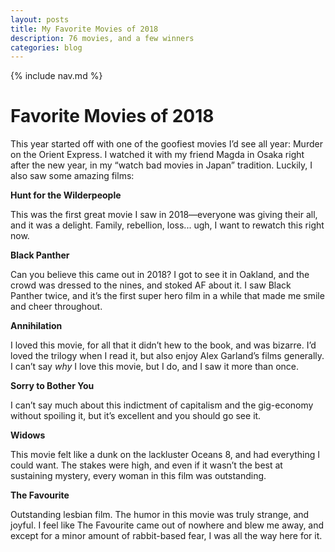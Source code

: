 ```yaml
---
layout: posts
title: My Favorite Movies of 2018
description: 76 movies, and a few winners
categories: blog
---
```


{% include nav.md %}

# Favorite Movies of 2018

This year started off with one of the goofiest movies I’d see all year: Murder on the Orient Express. I watched it with my friend Magda in Osaka right after the new year, in my “watch bad movies in Japan” tradition. Luckily, I also saw some amazing films:

**Hunt for the Wilderpeople** 

This was the first great movie I saw in 2018—everyone was giving their all, and it was a delight. Family, rebellion, loss... ugh, I want to rewatch this right now.

**Black Panther**

Can you believe this came out in 2018? I got to see it in Oakland, and the crowd was dressed to the nines, and stoked AF about it. I saw Black Panther twice, and it’s the first super hero film in a while that made me smile and cheer throughout.

**Annihilation**

I loved this movie, for all that it didn’t hew to the book, and was bizarre. I’d loved the trilogy when I read it, but also enjoy Alex Garland’s films generally. I can’t say _why_ I love this movie, but I do, and I saw it more than once.

**Sorry to Bother You**

I can’t say much about this indictment of capitalism and the gig-economy without spoiling it, but it’s excellent and you should go see it.

**Widows**

This movie felt like a dunk on the lackluster Oceans 8, and had everything I could want. The stakes were high, and even if it wasn’t the best at sustaining mystery, every woman in this film was outstanding.

**The Favourite**

Outstanding lesbian film. The humor in this movie was truly strange, and joyful. I feel like The Favourite came out of nowhere and blew me away, and except for a minor amount of rabbit-based fear, I was all the way here for it.